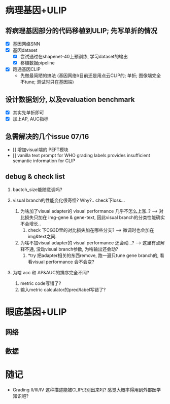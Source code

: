 # 病理基因+ULIP
## 将病理基因部分的代码移植到ULIP; 先写单折的情况
- [X] 基因网络SNN
- [X] 基因dataset
  - [X] 尝试通过在shapenet-40上预训练, 学习dataset的输出
  - [X] 移植数据pipeline

- [X] 跑通基因CLIP 
  - 先做最简陋的搞法 (基因网络lr目前还是用点云CLIP的; 单折; 图像端完全不tune; 测试时只在基因端)


## 设计数据划分, 以及evaluation benchmark 
- [X] 其实先单折即可
- [X] 加上AP, AUC指标

## 急需解决的几个issue 07/16
- [] 增加visual端的 PEFT模块 
- [] vanilla text prompt for WHO grading labels provides insufficient semantic information for CLIP 

## debug & check list
1. bactch_size能随意调吗?

2. visual branch的性能变化很奇怪? Why?.. check下loss...
    1. 为啥加了visual adapter的 visual performance 几乎不怎么上涨..? --> 对比损失只加在 img-gene & gene-text, 因此visual branch的分类性能确实不会增长..
       1. check 下CG3D里的对比损失加在哪些分支? --> 微调时也会加在img&text之间.
    2. 为啥不加visual adapter的 visual performance 还会动...? --> 这里有点解释不通, 没动visual branch参数, 为啥输出还会动?
       1. *try 把adapter相关的东西remove, 跑一遍只tune gene branch的, 看看visual performance 会不会变?
3. 为啥 acc 和 AP&AUC的排序完全不同?
   1. metric code写错了?
   2. 输入metric calculator的pred/label写错了?
   





# 眼底基因+ULIP

## 网络

## 数据


# 随记
- Grading II/III/IV 这种描述能被CLIP识别出来吗? 感觉大概率得用到外部医学知识吧?